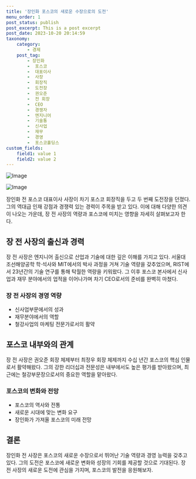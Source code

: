 ```yaml
---
title: '장인화 포스코의 새로운 수장으로의 도전'
menu_order: 1
post_status: publish
post_excerpt: This is a post excerpt
post_date: 2023-10-20 20:14:59
taxonomy:
    category:
        - 경제
    post_tag:
        - 장인화
        -  포스코
        -  대표이사
        -  사장
        -  회장직
        -  도전장
        -  권오준
        -  전 회장
        -  CEO
        -  경쟁자
        -  엔지니어
        -  기술통
        -  신사업
        -  재무
        -  경영
        -  포스코홀딩스
custom_fields:
    field1: value 1
    field2: value 2
---
```


![Image](https://imgnews.pstatic.net/image/293/2024/02/06/0000051416_001_20240206160001400.png?type=w647)

![Image](https://imgnews.pstatic.net/image/293/2024/02/06/0000051416_002_20240206160001483.png?type=w647)


장인화 전 포스코 대표이사 사장이 차기 포스코 회장직을 두고 두 번째 도전장을 던졌다. 그의 역대급 인재 강점과 경쟁력 있는 경력이 주목을 받고 있다. 이에 대해 다양한 의견이 나오는 가운데, 장 전 사장의 역량과 포스코에 미치는 영향을 자세히 살펴보고자 한다.

## 장 전 사장의 출신과 경력
장 전 사장은 엔지니어 출신으로 산업과 기술에 대한 깊은 이해를 가지고 있다. 서울대 조선해양공학 학·석사와 MIT에서의 박사 과정을 거쳐 기술 역량을 갖추었으며, RIST에서 23년간의 기술 연구를 통해 탁월한 역량을 키워왔다. 그 이후 포스코 본사에서 신사업과 재무 분야에서의 업적을 이어나가며 차기 CEO로서의 준비를 완벽히 마쳤다.

### 장 전 사장의 경영 역량
- 신사업부문에서의 성과
- 재무분야에서의 역할
- 철강사업의 마케팅 전문가로서의 활약

## 포스코 내부와의 관계
장 전 사장은 권오준 회장 체제부터 최정우 회장 체제까지 수십 년간 포스코의 핵심 인물로서 활약해왔다. 그의 강한 리더십과 전문성은 내부에서도 높은 평가를 받아왔으며, 최근에는 철강부문장으로서의 중요한 역할을 맡아왔다.

### 포스코의 변화와 전망
- 포스코의 역사와 전통
- 새로운 시대에 맞는 변화 요구
- 장인화가 가져올 포스코의 미래 전망

## 결론
장인화 전 사장은 포스코의 새로운 수장으로서 뛰어난 기술 역량과 경영 능력을 갖추고 있다. 그의 도전은 포스코에 새로운 변화와 성장의 기회를 제공할 것으로 기대된다. 장 전 사장의 새로운 도전에 관심을 가지며, 포스코의 발전을 응원해보자.
